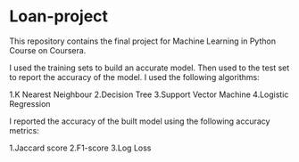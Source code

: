 # Loan-project
This repository contains the final project for Machine Learning in Python Course on Coursera.

I used the training sets to build an accurate model. Then used to the test set to report the accuracy of the model. I used the following algorithms:

1.K Nearest Neighbour
2.Decision Tree
3.Support Vector Machine
4.Logistic Regression

I reported the accuracy of the built model using the following accuracy metrics:

1.Jaccard score
2.F1-score
3.Log Loss
